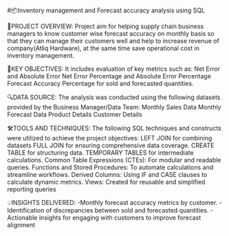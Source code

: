 
#📦Inventory management and Forecast accuracy analysis using SQL

📌PROJECT OVERVIEW:
Project aim for helping supply chain business managers to know customer wise forecast accuracy on monthly basis so that they can manage their customers well and help to increase revenue of company(Atliq Hardware), at the same time save operational cost in inventory management.


🎯KEY OBJECTIVES: 
It includes evaluation of key metrics such as: Net Error and Absolute Error Net Error Percentage and Absolute Error Percentage Forecast Accuracy Percentage for sold and forecasted quantities.

🔍DATA SOURCE:
The analysis was conducted using the following datasets provided by the Business Manager/Data Team: Monthly Sales Data Monthly Forecast Data Product Details Customer Details

🛠️TOOLS AND TECHNIQUES:
The following SQL techniques and constructs were utilized to achieve the project objectives:
LEFT JOIN for combining datasets
FULL JOIN for ensuring comprehensive data coverage.
CREATE TABLE for structuring data.
TEMPORARY TABLES for intermediate calculations.
Common Table Expressions (CTEs): For modular and readable queries.
Functions and Stored Procedures: To automate calculations and streamline workflows.
Derived Columns: Using IF and CASE clauses to calculate dynamic metrics.
Views: Created for reusable and simplified reporting queries

💡INSIGHTS DELIVERED: 
-Monthly forecast accuracy metrics by customer.
-Identification of discrepancies between sold and forecasted quantities.
-Actionable insights for engaging with customers to improve forecast alignment
